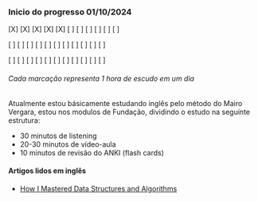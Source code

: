### Inicio do progresso 01/10/2024

[X] [X] [X] [X] [X] [ ] [ ] [ ] [ ] [ ] [ ] 

[ ] [ ] [ ] [ ] [ ] [ ] [ ] [ ] [ ] [ ] [ ] 

[ ] [ ] [ ] [ ] [ ] [ ] [ ] [ ] [ ] [ ] [ ] 

###### Cada marcação representa 1 hora de escudo em um dia

Atualmente estou básicamente estudando inglês pelo método do Mairo Vergara, estou nos modulos de Fundação, dividindo o estudo na seguinte estrutura:

- 30 minutos de listening
- 20-30 minutos de vídeo-aula
- 10 minutos de revisão do ANKI (flash cards)

#### Artigos lidos em inglês

- [How I Mastered Data Structures and Algorithms](https://medium.com/algomaster-io/how-i-mastered-data-structures-and-algorithms-eb8c5273c56d)
